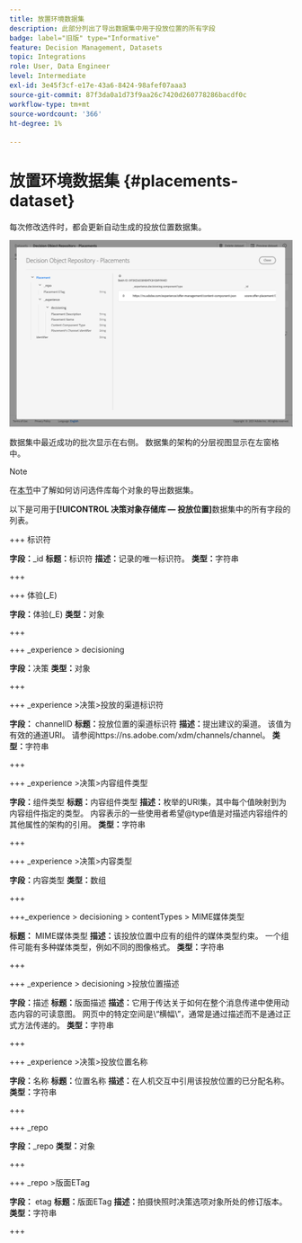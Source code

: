 ```yaml
---
title: 放置环境数据集
description: 此部分列出了导出数据集中用于投放位置的所有字段
badge: label="旧版" type="Informative"
feature: Decision Management, Datasets
topic: Integrations
role: User, Data Engineer
level: Intermediate
exl-id: 3e45f3cf-e17e-43a6-8424-98afef07aaa3
source-git-commit: 87f3da0a1d73f9aa26c7420d260778286bacdf0c
workflow-type: tm+mt
source-wordcount: '366'
ht-degree: 1%

---
```


# 放置环境数据集 {#placements-dataset}

每次修改选件时，都会更新自动生成的投放位置数据集。

![](../assets/dataset-placements.png)

数据集中最近成功的批次显示在右侧。 数据集的架构的分层视图显示在左窗格中。

>[!NOTE]
>
>在[本节](../export-catalog/access-dataset.md)中了解如何访问选件库每个对象的导出数据集。

以下是可用于&#x200B;**[!UICONTROL 决策对象存储库 — 投放位置]**&#x200B;数据集中的所有字段的列表。

<!--A placement describes a location or place in a personalized message. It is used to set technical constraints for content that the personalization decision supplies. The placement also represents a request to produce certain types of metrics when an experience event is produced where this placement is involved. For instance, the placement facilitates a personalized clickable image inside an email shown to an end-user. The placement may for instance request from the assembled experience that the click on its image gets reported in an experience event with a metric https://ns.adobe.com/xdm/data/metrics/web/linkclicks and a reference to this placement.-->

+++ 标识符

**字段：**&#x200B;_id
**标题：**&#x200B;标识符
**描述：**&#x200B;记录的唯一标识符。
**类型：**&#x200B;字符串

+++

+++ 体验(_E)

**字段：**&#x200B;体验(_E)
**类型：**&#x200B;对象

+++

+++ _experience > decisioning

**字段：**&#x200B;决策
**类型：**&#x200B;对象

+++

+++ _experience >决策>投放的渠道标识符

**字段：** channelID
**标题：**&#x200B;投放位置的渠道标识符
**描述：**&#x200B;提出建议的渠道。 该值为有效的通道URI。 请参阅https://ns.adobe.com/xdm/channels/channel。
**类型：**&#x200B;字符串

+++

+++ _experience >决策>内容组件类型

**字段：**&#x200B;组件类型
**标题：**&#x200B;内容组件类型
**描述：**&#x200B;枚举的URI集，其中每个值映射到为内容组件指定的类型。 内容表示的一些使用者希望@type值是对描述内容组件的其他属性的架构的引用。
**类型：**&#x200B;字符串

+++

+++ _experience >决策>内容类型

**字段：**&#x200B;内容类型
**类型：**&#x200B;数组

+++

+++_experience > decisioning > contentTypes > MIME媒体类型

**标题：** MIME媒体类型
**描述：**&#x200B;该投放位置中应有的组件的媒体类型约束。 一个组件可能有多种媒体类型，例如不同的图像格式。
**类型：**&#x200B;字符串

+++

+++ _experience > decisioning >投放位置描述

**字段：**&#x200B;描述
**标题：**&#x200B;版面描述
**描述：**&#x200B;它用于传达关于如何在整个消息传递中使用动态内容的可读意图。 网页中的特定空间是\“横幅\”，通常是通过描述而不是通过正式方法传递的。
**类型：**&#x200B;字符串

+++

+++ _experience >决策>投放位置名称

**字段：**&#x200B;名称
**标题：**&#x200B;位置名称
**描述：**&#x200B;在人机交互中引用该投放位置的已分配名称。
**类型：**&#x200B;字符串

+++

+++ _repo

**字段：**&#x200B;_repo
**类型：**&#x200B;对象

+++

+++ _repo >版面ETag

**字段：** etag
**标题：**&#x200B;版面ETag
**描述：**&#x200B;拍摄快照时决策选项对象所处的修订版本。
**类型：**&#x200B;字符串

+++
